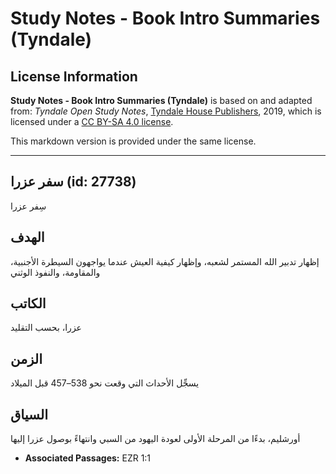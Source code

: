 # Study Notes - Book Intro Summaries (Tyndale)

## License Information

**Study Notes - Book Intro Summaries (Tyndale)** is based on and adapted from: _Tyndale Open Study Notes_, [Tyndale House Publishers](https://tyndaleopenresources.com/), 2019, which is licensed under a [CC BY-SA 4.0 license](https://creativecommons.org/licenses/by-sa/4.0/legalcode.en).

This markdown version is provided under the same license.



--------------------------------

## سفر عزرا (id: 27738)

سِفر عزرا

الهدف
-----

إظهار تدبير الله المستمر لشعبه، وإظهار كيفية العيش عندما يواجهون السيطرة الأجنبية، والمقاومة، والنفوذ الوثني

الكاتب
------

عزرا، بحسب التقليد

الزمن
-----

يسجِّل الأحداث التي وقعت نحو 538–457 قبل الميلاد

السياق
------

أورشليم، بدءًا من المرحلة الأولى لعودة اليهود من السبي وانتهاءً بوصول عزرا إليها

* **Associated Passages:** EZR 1:1

